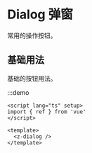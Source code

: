 # Dialog 弹窗

常用的操作按钮。

## 基础用法

基础的按钮用法。

:::demo

```vue
<script lang="ts" setup>
import { ref } from 'vue'
</script>

<template>
  <z-dialog />
</template>
```

